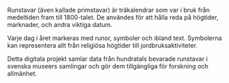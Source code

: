 Runstavar (även kallade primstavar) är träkalendrar som var i bruk från medeltiden fram till 1800-talet. De användes för att hålla reda på högtider, marknader, och andra viktiga datum.

Varje dag i året markeras med runor, symboler och ibland text. Symbolerna kan representera allt från religiösa högtider till jordbruksaktiviteter.

Detta digitala projekt samlar data från hundratals bevarade runstavar i svenska museers samlingar och gör dem tillgängliga för forskning och allmänhet.
